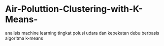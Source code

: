 # Air-Poluttion-Clustering-with-K-Means-
analisis machine learning tingkat polusi udara dan kepekatan debu berbasis algoritma k-means 
